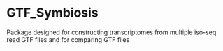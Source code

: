 # GTF_Symbiosis
Package designed for constructing transcriptomes from multiple iso-seq read GTF files and for comparing GTF files
